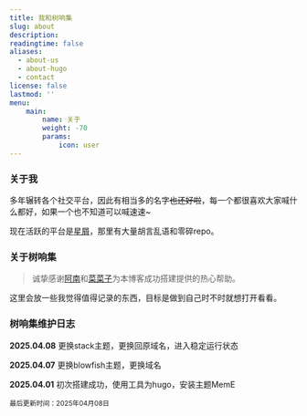```yaml
---
title: 我和树响集
slug: about
description: 
readingtime: false
aliases:
  - about-us
  - about-hugo
  - contact
license: false
lastmod: ''
menu:
    main: 
        name: 关于
        weight: -70
        params:
            icon: user
---
```


### 关于我

多年辗转各个社交平台，因此有相当多的名字~~也还好啦~~，每一个都很喜欢大家喊什么都好，如果一个也不知道可以喊速速~

现在活跃的平台是[星屑](https://stelpolva.moe/@donbro)，那里有大量胡言乱语和零碎repo。

### 关于树响集

> 诚挚感谢[阿南](https://blog-sooty-beta.vercel.app/)和[菜菜子](https://nanako-blog.web.app/about/)为本博客成功搭建提供的热心帮助。

这里会放一些我觉得值得记录的东西，目标是做到自己时不时就想打开看看。

### 树响集维护日志

**2025.04.08** 更换stack主题，更换回原域名，进入稳定运行状态

**2025.04.07** 更换blowfish主题，更换域名

**2025.04.01** 初次搭建成功，使用工具为hugo，安装主题MemE

<small>最后更新时间：2025年04月08日</small>
